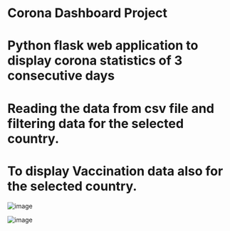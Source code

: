 # Corona Dashboard Project

# Python flask web application to display corona statistics of 3 consecutive days 
# Reading the data from csv file and filtering data for the selected country.
# To display Vaccination data also for the selected country.


![image](https://user-images.githubusercontent.com/39624903/119253355-8725f180-bbce-11eb-9be0-a5976bd0a5ca.png)

![image](https://user-images.githubusercontent.com/39624903/119253403-b9cfea00-bbce-11eb-8355-eaaab2c7f1b6.png)




